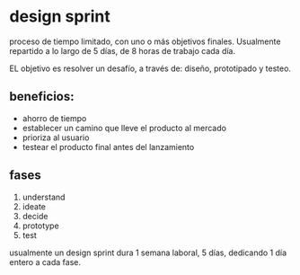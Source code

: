 # design sprint

proceso de tiempo limitado, con uno o más objetivos finales. Usualmente repartido a lo largo de 5 días, de 8 horas de trabajo cada día.

EL objetivo es resolver un desafío, a través de: diseño, prototipado y testeo.

## beneficios:

- ahorro de tiempo
- establecer un camino que lleve el producto al mercado
- prioriza al usuario
- testear el producto final antes del lanzamiento

## fases
1. understand
2. ideate
3. decide
4. prototype
5. test

usualmente un design sprint dura 1 semana laboral, 5 días, dedicando 1 día entero a cada fase.
